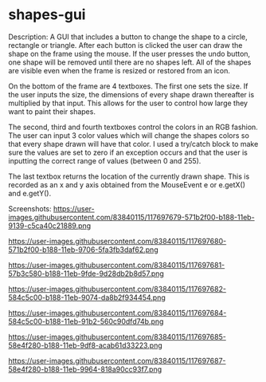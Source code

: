# shapes-gui

Description:
A GUI that includes a button to change the shape to a circle, rectangle or triangle. After each button is clicked the user can draw the shape on the frame using the mouse. If the user presses the undo button, one shape will be removed until there are no shapes left. All of the shapes are visible even when the frame is resized or restored from an icon.

On the bottom of the frame are 4 textboxes. The first one sets the size. If the user inputs
the size, the dimensions of every shape drawn thereafter is multiplied by that input. This allows
for the user to control how large they want to paint their shapes.

The second, third and fourth textboxes control the colors in an RGB fashion. The user
can input 3 color values which will change the shapes colors so that every shape drawn will have
that color. I used a try/catch block to make sure the values are set to zero if an exception occurs
and that the user is inputting the correct range of values (between 0 and 255).

The last textbox returns the location of the currently drawn shape. This is recorded as an
x and y axis obtained from the MouseEvent e or e.getX() and e.getY().

Screenshots:
https://user-images.githubusercontent.com/83840115/117697679-571b2f00-b188-11eb-9139-c5ca40c21889.png

https://user-images.githubusercontent.com/83840115/117697680-571b2f00-b188-11eb-9706-5fa3fb3daf62.png

https://user-images.githubusercontent.com/83840115/117697681-57b3c580-b188-11eb-9fde-9d28db2b8d57.png

https://user-images.githubusercontent.com/83840115/117697682-584c5c00-b188-11eb-9074-da8b2f934454.png

https://user-images.githubusercontent.com/83840115/117697684-584c5c00-b188-11eb-91b2-560c90dfd74b.png

https://user-images.githubusercontent.com/83840115/117697685-58e4f280-b188-11eb-9df8-acab61d33223.png

https://user-images.githubusercontent.com/83840115/117697687-58e4f280-b188-11eb-9964-818a90cc93f7.png
